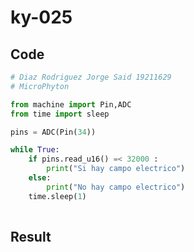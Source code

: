 # ky-025

## Code

```python
# Diaz Rodriguez Jorge Said 19211629
# MicroPhyton

from machine import Pin,ADC
from time import sleep

pins = ADC(Pin(34))

while True:
	if pins.read_u16() =< 32000 :
		print("Si hay campo electrico")
	else:
		print("No hay campo electrico")
	time.sleep(1)
    
```
## Result
![]()
